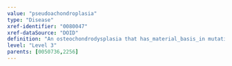 ```yaml
---
value: "pseudoachondroplasia"
type: "Disease"
xref-identifier: "0080047"
xref-dataSource: "DOID"
definition: "An osteochondrodysplasia that has_material_basis_in mutations in the COMP gene which results_in short limb dwarfism.|OMIM mapping confirmed by DO. [SN]."
level: "Level 3"
parents: [0050736,2256]
---
```

